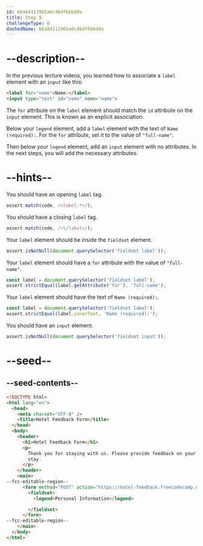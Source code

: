 ```yaml
---
id: 66a84111965a0c46df6bbd0a
title: Step 9
challengeType: 0
dashedName: 66a84111965a0c46df6bbd0a
---
```


# --description--

In the previous lecture videos, you learned how to associate a `label` element with an `input` like this:

```html
<label for="name">Name:</label>
<input type="text" id="name" name="name">
```

The `for` attribute on the `label` element should match the `id` attribute on the `input` element. This is known as an explicit association.

Below your `legend` element, add a `label` element with the text of `Name (required):`. For the `for` attribute, set it to the value of `"full-name"`.

Then below your `legend` element, add an `input` element with no attributes. In the next steps, you will add the necessary attributes. 

# --hints--

You should have an opening `label` tag.

```js
assert.match(code, /<label.*>/);
```

You should have a closing `label` tag.

```js
assert.match(code, /<\/label>/);
```

Your `label` element should be inside the `fieldset` element.

```js
assert.isNotNull(document.querySelector('fieldset label'));
```

Your `label` element should have a `for` attribute with the value of `"full-name"`.

```js
const label = document.querySelector('fieldset label');
assert.strictEqual(label.getAttribute('for'), 'full-name');
```

Your `label` element should have the text of `Name (required):`.

```js
const label = document.querySelector('fieldset label');
assert.strictEqual(label.innerText, 'Name (required):');
```

You should have an `input` element.

```js
assert.isNotNull(document.querySelector('fieldset input'));
```

# --seed--

## --seed-contents--

```html
<!DOCTYPE html>
<html lang="en">
  <head>
    <meta charset="UTF-8" />
    <title>Hotel Feedback Form</title>
  </head>
  <body>
    <header>
      <h1>Hotel Feedback Form</h1>
      <p>
        Thank you for staying with us. Please provide feedback on your recent
        stay.
      </p>
    </header>
    <main>
--fcc-editable-region--
      <form method="POST" action="https://hotel-feedback.freecodecamp.org">
        <fieldset>
          <legend>Personal Information</legend>

        </fieldset>
      </form>
--fcc-editable-region--
    </main>
  </body>
</html>
```
